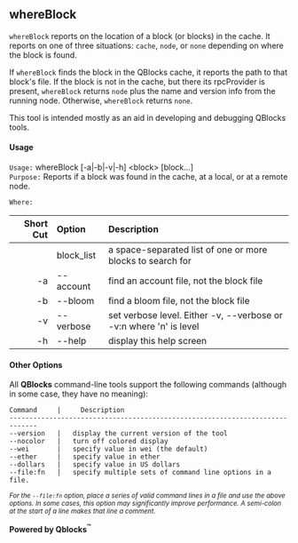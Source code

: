 ## whereBlock

`whereBlock` reports on the location of a block (or blocks) in the cache. It reports on one of three situations: `cache`, `node`, or `none` depending on where the block is found.

If `whereBlock` finds the block in the QBlocks cache, it reports the path to that block's file. If the block is not in the cache, but there its rpcProvider is present, `whereBlock` returns `node` plus the name and version info from the running node. Otherwise, `whereBlock` returns `none`.

This tool is intended mostly as an aid in developing and debugging QBlocks tools.

#### Usage

`Usage:`    whereBlock [-a|-b|-v|-h] &lt;block&gt; [block...]  
`Purpose:`  Reports if a block was found in the cache, at a local, or at a remote node.
             
`Where:`  

| Short Cut | Option | Description |
| -------: | :------- | :------- |
|  | block_list | a space-separated list of one or more blocks to search for |
| -a | --account | find an account file, not the block file |
| -b | --bloom | find a bloom file, not the block file |
| -v | --verbose | set verbose level. Either -v, --verbose or -v:n where 'n' is level |
| -h | --help | display this help screen |

#### Other Options

All **QBlocks** command-line tools support the following commands (although in some case, they have no meaning):

    Command     |     Description
    -----------------------------------------------------------------------------
    --version   |   display the current version of the tool
    --nocolor   |   turn off colored display
    --wei       |   specify value in wei (the default)
    --ether     |   specify value in ether
    --dollars   |   specify value in US dollars
    --file:fn   |   specify multiple sets of command line options in a file.

<small>*For the `--file:fn` option, place a series of valid command lines in a file and use the above options. In some cases, this option may significantly improve performance. A semi-colon at the start of a line makes that line a comment.*</small>

**Powered by Qblocks<sup>&trade;</sup>**


